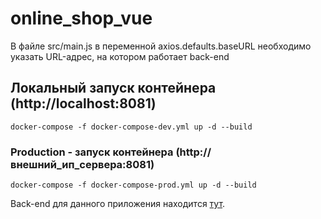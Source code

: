 # online_shop_vue

В файле src/main.js в переменной axios.defaults.baseURL необходимо указать URL-адрес, на котором работает back-end

## Локальный запуск контейнера (http://localhost:8081)
```
docker-compose -f docker-compose-dev.yml up -d --build
```

### Production - запуск контейнера (http://внешний_ип_сервера:8081)
```
docker-compose -f docker-compose-prod.yml up -d --build
```

Back-end для данного приложения находится [тут](https://github.com/im-not-tequila/online_shop_django).

